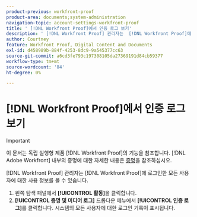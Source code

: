 ```yaml
---
product-previous: workfront-proof
product-area: documents;system-administration
navigation-topic: account-settings-workfront-proof
title: ' [!DNL Workfront Proof]에서 인증 로그 보기'
description: ' [!DNL Workfront Proof] 관리자는  [!DNL Workfront Proof]에 로그인한 모든 사용자에 대한 사용 정보를 볼 수 있습니다.'
author: Courtney
feature: Workfront Proof, Digital Content and Documents
exl-id: d458989b-884f-4253-8dc9-9a545377cc63
source-git-commit: a6cd3fe793c197308105da27369191d84cb59377
workflow-type: tm+mt
source-wordcount: '84'
ht-degree: 0%

---
```


# [!DNL Workfront Proof]에서 인증 로그 보기

>[!IMPORTANT]
>
>이 문서는 독립 실행형 제품 [!DNL Workfront Proof]의 기능을 참조합니다. [!DNL Adobe Workfront] 내부의 증명에 대한 자세한 내용은 [증명](../../../review-and-approve-work/proofing/proofing.md)을 참조하십시오.

[!DNL Workfront Proof] 관리자는 [!DNL Workfront Proof]에 로그인한 모든 사용자에 대한 사용 정보를 볼 수 있습니다.

1. 왼쪽 탐색 패널에서 **[!UICONTROL 활동]**&#x200B;을 클릭합니다.
1. **[!UICONTROL 증명 및 미디어 로그]** 드롭다운 메뉴에서 **[!UICONTROL 인증 로그]**&#x200B;를 클릭합니다.
시스템의 모든 사용자에 대한 로그인 기록이 표시됩니다.
